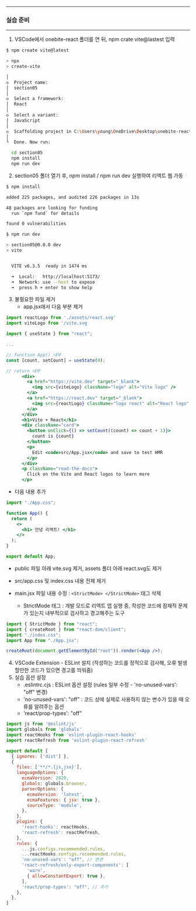 -----
### 실습 준비
-----
1. VSCode에서 onebite-react 폴더를 연 뒤, npm crate vite@lastest 입력
```bash
$ npm create vite@latest

> npx
> create-vite

│
◇  Project name:
│  section05
│
◇  Select a framework:
│  React
│
◇  Select a variant:
│  JavaScript
│
◇  Scaffolding project in C:\Users\young\OneDrive\Desktop\onebite-react\section05...
│
└  Done. Now run:

  cd section05
  npm install
  npm run dev
```

2. section05 폴더 열기 후, npm install / npm run dev 실행하여 리액트 웹 가동
```bash
$ npm install

added 225 packages, and audited 226 packages in 13s

48 packages are looking for funding
  run `npm fund` for details

found 0 vulnerabilities

$ npm run dev

> section05@0.0.0 dev
> vite


  VITE v6.3.5  ready in 1474 ms

  ➜  Local:   http://localhost:5173/
  ➜  Network: use --host to expose
  ➜  press h + enter to show help
```

3. 불필요한 파일 제거
   - app.jsx에서 다음 부분 제거
```jsx
import reactLogo from './assets/react.svg'
import viteLogo from '/vite.svg
```
```jsx
import { useState } from "react";

...

// function App() 내부
const [count, setCount] = useState(0);

// return 내부
      <div>
        <a href="https://vite.dev" target="_blank">
          <img src={viteLogo} className="logo" alt="Vite logo" />
        </a>
        <a href="https://react.dev" target="_blank">
          <img src={reactLogo} className="logo react" alt="React logo" />
        </a>
      </div>
      <h1>Vite + React</h1>
      <div className="card">
        <button onClick={() => setCount((count) => count + 1)}>
          count is {count}
        </button>
        <p>
          Edit <code>src/App.jsx</code> and save to test HMR
        </p>
      </div>
      <p className="read-the-docs">
        Click on the Vite and React logos to learn more
      </p>
```

  - 다음 내용 추가
```jsx
import "./App.css";

function App() {
  return (
    <>
      <h1> 안녕 리액트! </h1>
    </>
  );
}

export default App;
```

  - public 파일 아래 vite.svg 제거, assets 폴더 아래 react.svg도 제거

  - src/app.css 및 index.css 내용 전체 제거
  - main.jsx 파일 내용 수정 : ```<StrictMode> </StrictMode>``` 태그 삭제
    + StrictMode 태그 : 개발 모드로 리액트 앱 실행 중, 작성한 코드에 잠재적 문제가 있는지 내부적으로 검사하고 경고해주는 도구
```jsx
import { StrictMode } from "react";
import { createRoot } from "react-dom/client";
import "./index.css";
import App from "./App.jsx";

createRoot(document.getElementById("root")).render(<App />);
```

4. VSCode Extension - ESLint 설치 (작성하는 코드를 정적으로 검사해, 오류 발생할만한 코드가 있으면 경고를 띄워줌)
5. 실습 옵션 설정
   - .eslintrc.cjs : ESLint 옵션 설정 (rules 일부 수정 - 'no-unused-vars': "off" 변경)
   - 'no-unused-vars': "off" : 코드 상에 실제로 사용하지 않는 변수가 있을 때 오류를 알려주는 옵션
   - 'react/prop-types': "off" 
```cjs
import js from '@eslint/js'
import globals from 'globals'
import reactHooks from 'eslint-plugin-react-hooks'
import reactRefresh from 'eslint-plugin-react-refresh'

export default [
  { ignores: ['dist'] },
  {
    files: ['**/*.{js,jsx}'],
    languageOptions: {
      ecmaVersion: 2020,
      globals: globals.browser,
      parserOptions: {
        ecmaVersion: 'latest',
        ecmaFeatures: { jsx: true },
        sourceType: 'module',
      },
    },
    plugins: {
      'react-hooks': reactHooks,
      'react-refresh': reactRefresh,
    },
    rules: {
      ...js.configs.recommended.rules,
      ...reactHooks.configs.recommended.rules,
      'no-unused-vars': "off", // 변경
      'react-refresh/only-export-components': [
        'warn',
        { allowConstantExport: true },
      ],
      'react/prop-types': "off", // 추가
    },
  },
]
```
